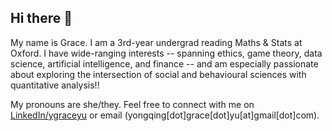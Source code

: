 ## Hi there 👋

My name is Grace. I am a 3rd-year undergrad reading Maths & Stats at Oxford. I have wide-ranging interests -- spanning ethics, game theory, data science, artificial intelligence, and finance -- and am especially passionate about exploring the intersection of social and behavioural sciences with quantitative analysis!!

My pronouns are she/they. Feel free to connect with me on [LinkedIn/ygraceyu](https://www.linkedin.com/in/ygraceyu/) or email (yongqing\[dot\]grace\[dot\]yu\[at\]gmail\[dot\]com).

<!--
**yyu1230/yyu1230** is a ✨ _special_ ✨ repository because its `README.md` (this file) appears on your GitHub profile.

Here are some ideas to get you started:

- 🔭 I’m currently working on ...
- 🌱 I’m currently learning ...
- 👯 I’m looking to collaborate on ...
- 🤔 I’m looking for help with ...
- 💬 Ask me about ...
- 📫 How to reach me: ...
- 😄 Pronouns: ...
- ⚡ Fun fact: ...
-->
